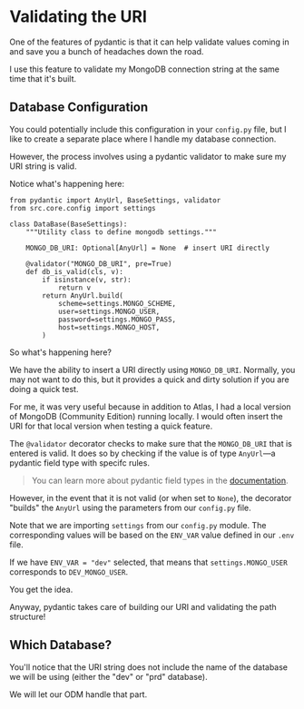 # Validating the URI

One of the features of pydantic is that it can help validate values coming in and save you a bunch of headaches down the road.

I use this feature to validate my MongoDB connection string at the same time that it's built.

## Database Configuration

You could potentially include this configuration in your `config.py` file, but I like to create a separate place where I handle my database connection.

However, the process involves using a pydantic validator to make sure my URI string is valid.

Notice what's happening here:

    from pydantic import AnyUrl, BaseSettings, validator
    from src.core.config import settings
    
    class DataBase(BaseSettings):
        """Utility class to define mongodb settings."""

        MONGO_DB_URI: Optional[AnyUrl] = None  # insert URI directly 

        @validator("MONGO_DB_URI", pre=True)
        def db_is_valid(cls, v):
            if isinstance(v, str):
                return v
            return AnyUrl.build(
                scheme=settings.MONGO_SCHEME,
                user=settings.MONGO_USER,
                password=settings.MONGO_PASS,
                host=settings.MONGO_HOST,
            )


So what's happening here?

We have the ability to insert a URI directly using `MONGO_DB_URI`. Normally, you may not want to do this, but it provides a quick and dirty solution if you are doing a quick test.

For me, it was very useful because in addition to Atlas, I had a local version of MongoDB (Community Edition) running locally. I would often insert the URI for that local version when testing a quick feature.

The `@validator` decorator checks to make sure that the `MONGO_DB_URI` that is entered is valid. It does so by checking if the value is of type `AnyUrl`&mdash;a pydantic field type with specifc rules.

>You can learn more about pydantic field types in the [documentation](https://pydantic-docs.helpmanual.io/usage/types/).

However, in the event that it is not valid (or when set to `None`), the decorator "builds" the `AnyUrl` using the parameters from our `config.py` file.

Note that we are importing `settings` from our `config.py` module. The corresponding values will be based on the `ENV_VAR` value defined in our `.env` file. 

If we have `ENV_VAR = "dev"` selected, that means that `settings.MONGO_USER` corresponds to `DEV_MONGO_USER`.

You get the idea.

Anyway, pydantic takes care of building our URI and validating the path structure!

## Which Database?

You'll notice that the URI string does not include the name of the database we will be using (either the "dev" or "prd" database).

We will let our ODM handle that part.